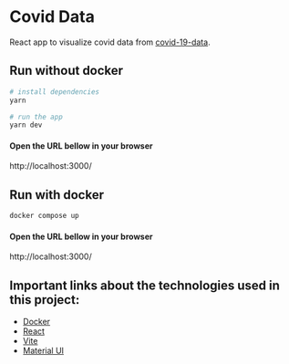 # Covid Data

React app to visualize covid data from [covid-19-data](https://github.com/owid/covid-19-data/blob/master/public/data/latest/owid-covid-latest.json).

## Run without docker

```bash
# install dependencies
yarn

# run the app
yarn dev
```

#### Open the URL bellow in your browser
http://localhost:3000/

## Run with docker

```bash
docker compose up

```
#### Open the URL bellow in your browser
http://localhost:3000/


## Important links about the technologies used in this project:
- [Docker](https://docs.docker.com/)
- [React](https://reactjs.org/docs/getting-started.html)
- [Vite](https://vitejs.dev/guide/)
- [Material UI](https://mui.com/material-ui/getting-started/overview/)
